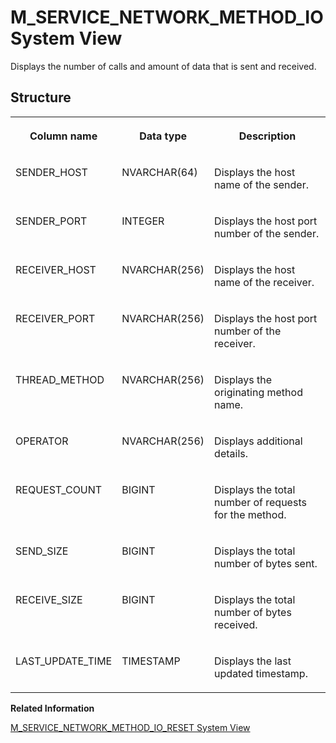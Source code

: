 <!-- loiofa7c9f31eecf45e3bdaa3879784bcd76 -->

# M\_SERVICE\_NETWORK\_METHOD\_IO System View

Displays the number of calls and amount of data that is sent and received.



## Structure


<table>
<tr>
<th valign="top">

Column name



</th>
<th valign="top">

Data type



</th>
<th valign="top">

Description



</th>
</tr>
<tr>
<td valign="top">

SENDER\_HOST



</td>
<td valign="top">

NVARCHAR\(64\)



</td>
<td valign="top">

Displays the host name of the sender.



</td>
</tr>
<tr>
<td valign="top">

SENDER\_PORT



</td>
<td valign="top">

INTEGER



</td>
<td valign="top">

Displays the host port number of the sender.



</td>
</tr>
<tr>
<td valign="top">

RECEIVER\_HOST



</td>
<td valign="top">

NVARCHAR\(256\)



</td>
<td valign="top">

Displays the host name of the receiver.



</td>
</tr>
<tr>
<td valign="top">

RECEIVER\_PORT



</td>
<td valign="top">

NVARCHAR\(256\)



</td>
<td valign="top">

Displays the host port number of the receiver.



</td>
</tr>
<tr>
<td valign="top">

THREAD\_METHOD



</td>
<td valign="top">

NVARCHAR\(256\)



</td>
<td valign="top">

Displays the originating method name.



</td>
</tr>
<tr>
<td valign="top">

OPERATOR



</td>
<td valign="top">

NVARCHAR\(256\)



</td>
<td valign="top">

Displays additional details.



</td>
</tr>
<tr>
<td valign="top">

REQUEST\_COUNT



</td>
<td valign="top">

BIGINT



</td>
<td valign="top">

Displays the total number of requests for the method.



</td>
</tr>
<tr>
<td valign="top">

SEND\_SIZE



</td>
<td valign="top">

BIGINT



</td>
<td valign="top">

Displays the total number of bytes sent.



</td>
</tr>
<tr>
<td valign="top">

RECEIVE\_SIZE



</td>
<td valign="top">

BIGINT



</td>
<td valign="top">

Displays the total number of bytes received.



</td>
</tr>
<tr>
<td valign="top">

LAST\_UPDATE\_TIME



</td>
<td valign="top">

TIMESTAMP



</td>
<td valign="top">

Displays the last updated timestamp.



</td>
</tr>
</table>

**Related Information**  


[M\_SERVICE\_NETWORK\_METHOD\_IO\_RESET System View](m-service-network-method-io-reset-system-view-5b63005.md "Provides service network method I/O statistics since the last reset.")

